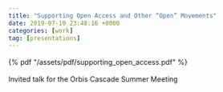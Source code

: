 ```yaml
---
title: "Supporting Open Access and Other “Open” Movements"
date: 2019-07-10 23:48:16 +0000
categories: [work]
tag: [presentations]
---
```

 <div style="margin-top: 1.2em;"></div>
 {% pdf "/assets/pdf/supporting_open_access.pdf" %}
<div style="margin-bottom: 1.2em;"></div>
Invited talk for the Orbis Cascade Summer Meeting
